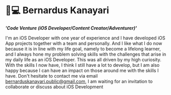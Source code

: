 # 🥾💻 Bernardus Kanayari

***'Code Venture (iOS Developer/Content Creator/Adventurer)'***

I'm an iOS Developer with one year of experience and I have developed iOS App projects together with a team and personally. And I like what I do now because it is in line with my life goal, namely to become a lifelong learner, and I always hone my problem solving skills with the challenges that arise in my daily life as an iOS Developer. This was all driven by my high curiosity. With the skills I now have, I think I still have a lot to develop, but I am also happy because I can have an impact on those around me with the skills I have. Don't hesitate to contact me via email bernarduskanayari.public@gmail.com, I am waiting for an invitation to collaborate or discuss about iOS Development
